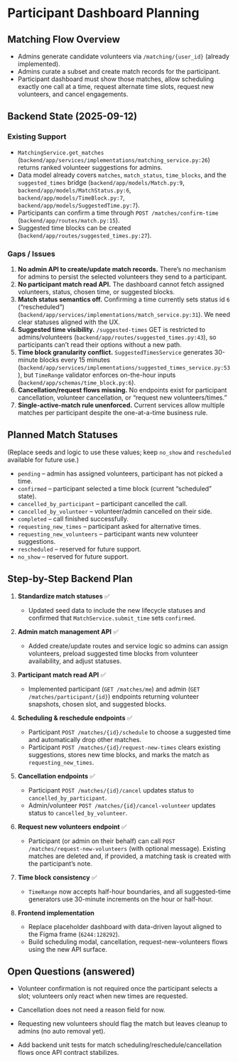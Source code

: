 # Participant Dashboard Planning

## Matching Flow Overview
- Admins generate candidate volunteers via `/matching/{user_id}` (already implemented).
- Admins curate a subset and create match records for the participant.
- Participant dashboard must show those matches, allow scheduling exactly one call at a time, request alternate time slots, request new volunteers, and cancel engagements.

## Backend State (2025-09-12)

### Existing Support
- `MatchingService.get_matches` (`backend/app/services/implementations/matching_service.py:26`) returns ranked volunteer suggestions for admins.
- Data model already covers `matches`, `match_status`, `time_blocks`, and the `suggested_times` bridge (`backend/app/models/Match.py:9`, `backend/app/models/MatchStatus.py:6`, `backend/app/models/TimeBlock.py:7`, `backend/app/models/SuggestedTime.py:7`).
- Participants can confirm a time through `POST /matches/confirm-time` (`backend/app/routes/match.py:15`).
- Suggested time blocks can be created (`backend/app/routes/suggested_times.py:27`).

### Gaps / Issues
1. **No admin API to create/update match records.** There’s no mechanism for admins to persist the selected volunteers they send to a participant.
2. **No participant match read API.** The dashboard cannot fetch assigned volunteers, status, chosen time, or suggested blocks.
3. **Match status semantics off.** Confirming a time currently sets status id `6` (“rescheduled”) (`backend/app/services/implementations/match_service.py:31`). We need clear statuses aligned with the UX.
4. **Suggested time visibility.** `/suggested-times` GET is restricted to admins/volunteers (`backend/app/routes/suggested_times.py:43`), so participants can’t read their options without a new path.
5. **Time block granularity conflict.** `SuggestedTimesService` generates 30-minute blocks every 15 minutes (`backend/app/services/implementations/suggested_times_service.py:53`), but `TimeRange` validator enforces on-the-hour inputs (`backend/app/schemas/time_block.py:6`).
6. **Cancellation/request flows missing.** No endpoints exist for participant cancellation, volunteer cancellation, or “request new volunteers/times.”
7. **Single-active-match rule unenforced.** Current services allow multiple matches per participant despite the one-at-a-time business rule.

## Planned Match Statuses
(Replace seeds and logic to use these values; keep `no_show` and `rescheduled` available for future use.)
- `pending` – admin has assigned volunteers, participant has not picked a time.
- `confirmed` – participant selected a time block (current “scheduled” state).
- `cancelled_by_participant` – participant cancelled the call.
- `cancelled_by_volunteer` – volunteer/admin cancelled on their side.
- `completed` – call finished successfully.
- `requesting_new_times` – participant asked for alternative times.
- `requesting_new_volunteers` – participant wants new volunteer suggestions.
- `rescheduled` – reserved for future support.
- `no_show` – reserved for future support.

## Step-by-Step Backend Plan
1. **Standardize match statuses** ✅
   - Updated seed data to include the new lifecycle statuses and confirmed that `MatchService.submit_time` sets `confirmed`.

2. **Admin match management API** ✅
   - Added create/update routes and service logic so admins can assign volunteers, preload suggested time blocks from volunteer availability, and adjust statuses.

3. **Participant match read API** ✅
   - Implemented participant (`GET /matches/me`) and admin (`GET /matches/participant/{id}`) endpoints returning volunteer snapshots, chosen slot, and suggested blocks.

4. **Scheduling & reschedule endpoints** ✅
   - Participant `POST /matches/{id}/schedule` to choose a suggested time and automatically drop other matches.
   - Participant `POST /matches/{id}/request-new-times` clears existing suggestions, stores new time blocks, and marks the match as `requesting_new_times`.

5. **Cancellation endpoints** ✅
   - Participant `POST /matches/{id}/cancel` updates status to `cancelled_by_participant`.
   - Admin/volunteer `POST /matches/{id}/cancel-volunteer` updates status to `cancelled_by_volunteer`.

6. **Request new volunteers endpoint** ✅
   - Participant (or admin on their behalf) can call `POST /matches/request-new-volunteers` (with optional message). Existing matches are deleted and, if provided, a matching task is created with the participant’s note.

7. **Time block consistency** ✅
   - `TimeRange` now accepts half-hour boundaries, and all suggested-time generators use 30-minute increments on the hour or half-hour.

8. **Frontend implementation**
   - Replace placeholder dashboard with data-driven layout aligned to the Figma frame (`6244:128292`).
   - Build scheduling modal, cancellation, request-new-volunteers flows using the new API surface.

## Open Questions (answered)
- Volunteer confirmation is not required once the participant selects a slot; volunteers only react when new times are requested.
- Cancellation does not need a reason field for now.
- Requesting new volunteers should flag the match but leaves cleanup to admins (no auto removal yet).

- Add backend unit tests for match scheduling/reschedule/cancellation flows once API contract stabilizes.
